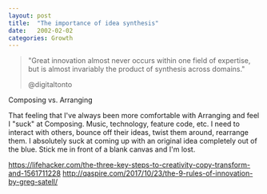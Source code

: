 ```yaml
---
layout: post
title:  "The importance of idea synthesis"
date:   2002-02-02
categories: Growth
---
```


> "Great innovation almost never occurs within one field of expertise, but is almost invariably the product of synthesis across domains."
>
> @digitaltonto 

Composing vs. Arranging

That feeling that I've always been more comfortable with Arranging and feel I "suck" at Composing. Music, technology, feature code, etc. I need to interact with others, bounce off their ideas, twist them around, rearrange them. I absolutely suck at coming up with an original idea completely out of the blue. Stick me in front of a blank canvas and I'm lost.

https://lifehacker.com/the-three-key-steps-to-creativity-copy-transform-and-1561711228
http://qaspire.com/2017/10/23/the-9-rules-of-innovation-by-greg-satell/
